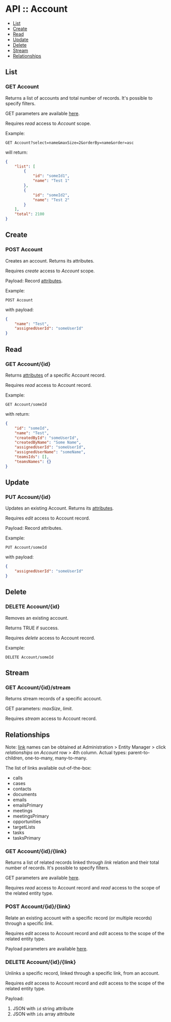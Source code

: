 # API :: Account

* [List](#list)
* [Create](#create)
* [Read](#read)
* [Update](#read)
* [Delete](#delete)
* [Stream](#stream)
* [Relationships](#relationships)

## List

### GET Account

Returns a list of accounts and total number of records. It's possible to specify filters.

GET parameters are available [here](crud.md#list).

Requires *read* access to *Account* scope.

Example:

```
GET Account?select=name&maxSize=2&orderBy=name&order=asc
```

will return:

```json
{
    "list": [
        {
            "id": "someId1",
            "name": "Test 1"
        },
        {
            "id": "someId2",
            "name": "Test 2"
        }
    ],
    "total": 2100
}
```

## Create

### POST Account

Creates an account. Returns its attributes.

Requires *create* access to *Account* scope.

Payload: Record [attributes](../../administration/terms-and-naming.md#attribute).

Example:

```
POST Account
```

with payload:

```json
{
    "name": "Test",
    "assignedUserId": "someUserId"
}
```

## Read

### GET Account/{id}

Returns [attributes](../../administration/terms-and-naming.md#attribute) of a specific Account record.

Requires *read* access to Account record.


Example:

```
GET Account/someId
```

with return:

```json
{
    "id": "someId",
    "name": "Test",
    "createdById": "someUserId",
    "createdByName": "Some Name",
    "assignedUserId": "someUserId",
    "assignedUserName": "someName",
    "teamsIds": [],
    "teamsNames": {}
}
```

## Update

### PUT Account/{id}

Updates an existing Account. Returns its [attributes](../../administration/terms-and-naming.md#attribute).

Requires *edit* access to Account record.

Payload: Record attributes.

Example:

```
PUT Account/someId
```

with payload:

```json
{
    "assignedUserId": "someUserId"
}
```

## Delete

### DELETE Account/{id}

Removes an existing account.

Returns TRUE if success.

Requires *delete* access to Account record.


Example:

```
DELETE Account/someId
```

## Stream

### GET Account/{id}/stream

Returns stream records of a specific account.

GET parameters: *maxSize*, *limit*.

Requires *stream* access to Account record.

## Relationships

Note: [link](../../administration/terms-and-naming.md#link) names can be obtained at Administration > Entity Manager > click *relationships* on *Account* row > 4th column. Actual types: parent-to-children, one-to-many, many-to-many.

The list of links available out-of-the-box:

* calls
* cases
* contacts
* documents
* emails
* emailsPrimary
* meetings
* meetingsPrimary
* opportunities
* targetLists
* tasks
* tasksPrimary


### GET Account/{id}/{link}

Returns a list of related records linked through *link* relation and their total number of records. It's possible to specify filters.

GET parameters are available [here](relationships.md#list-related-records).

Requires *read* access to Account record and *read* access to the scope of the related entity type.


### POST Account/{id}/{link}

Relate an existing account with a specific record (or multiple records) through a specific *link*.

Requires *edit* access to Account record and *edit* access to the scope of the related entity type.

Payload parameters are available [here](relationships.md#link).


### DELETE Account/{id}/{link}

Unlinks a specific record, linked through a specific link, from an account.

Requires *edit* access to Account record and *edit* access to the scope of the related entity type.

Payload:

1. JSON with `id` string attribute
2. JSON with `ids` array attribute

